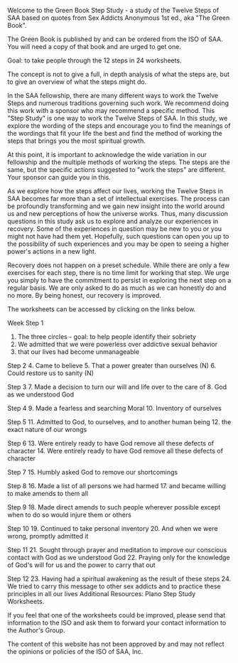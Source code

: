 Welcome to the Green Book Step Study - a study of the Twelve Steps of SAA based on quotes from Sex Addicts Anonymous 1st ed., aka "The Green Book".

The Green Book is published by and can be ordered from the ISO of SAA. You will need a copy of that book and are urged to get one.

Goal: to take people through the 12 steps in 24 worksheets.

The concept is not to give a full, in depth analysis of what the steps are, but to give an overview of what the steps might do.

In the SAA fellowship, there are many different ways to work the Twelve Steps and numerous traditions governing such work. We recommend doing this work with a sponsor who may recommend a specific method. This "Step Study" is one way to work the Twelve Steps of SAA. In this study, we explore the wording of the steps and encourage you to find the meanings of the wordings that fit your life the best and find the method of working the steps that brings you the most spiritual growth.

At this point, it is important to acknowledge the wide variation in our fellowship and the multiple methods of working the steps. The steps are the same, but the specific actions suggested to "work the steps" are different. Your sponsor can guide you in this.

As we explore how the steps affect our lives, working the Twelve Steps in SAA becomes far more than a set of intellectual exercises. The process can be profoundly transforming and we gain new insight into the world around us and new perceptions of how the universe works. Thus, many discussion questions in this study ask us to explore and analyze our experiences in recovery. Some of the experiences in question may be new to you or you might not have had them yet. Hopefully, such questions can open you up to the possibility of such experiences and you may be open to seeing a higher power's actions in a new light.

Recovery does not happen on a preset schedule. While there are only a few exercises for each step, there is no time limit for working that step. We urge you simply to have the commitment to persist in exploring the next step on a regular basis. We are only asked to do as much as we can honestly do and no more. By being honest, our recovery is improved.

The worksheets can be accessed by clicking on the links below.

Week
Step 1
1.	The three circles - goal: to help people identify their sobriety
2.	We admitted that we were powerless over addictive sexual behavior
3.	that our lives had become unmanageable

Step 2
4.	Came to believe
5.	That a power greater than ourselves (N)
6.	Could restore us to sanity (N)

Step 3
7.	Made a decision to turn our will and life over to the care of
8.	God as we understood God

Step 4
9.	Made a fearless and searching Moral
10.	Inventory of ourselves

Step 5
11.	Admitted to God, to ourselves, and to another human being
12.	the exact nature of our wrongs

Step 6
13.	Were entirely ready to have God remove all these defects of character
14.	Were entirely ready to have God remove all these defects of character

Step 7
15.	Humbly asked God to remove our shortcomings

Step 8
16.	Made a list of all persons we had harmed
17.	and became willing to make amends to them all

Step 9
18.	Made direct amends to such people wherever possible except when to do so would injure them or others

Step 10
19.	Continued to take personal inventory
20.	And when we were wrong, promptly admitted it

Step 11
21.	Sought through prayer and meditation to improve our conscious contact with God as we understood God
22.	Praying only for the knowledge of God's will for us and the power to carry that out

Step 12
23.	Having had a spiritual awakening as the result of these steps
24.	We tried to carry this message to other sex addicts and to practice these principles in all our lives
Additional Resources: Plano Step Study Worksheets.

If you feel that one of the worksheets could be improved, please send that information to the ISO and ask them to forward your contact information to the Author's Group.

The content of this website has not been approved by and may not reflect the opinions or policies of the ISO of SAA, Inc.
